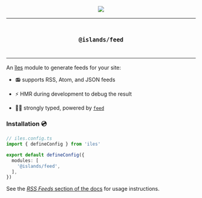 <p align="center">
  <a href="https://nuraui.com">
    <img src="https://github.com/nuraui/nurajs/blob/main/docs/images/banner.png"/>
  </a>
</p>

<p align="center">
<table>
<tbody>
<td align="center">
<br/>
<p align="center">
  <h3><samp>@islands/feed</samp></h3>
  <img width="2000" height="0">
</p>
</td>
</tbody>
</table>
</p>

[îles]: https://github.com/nuraui/nurajs
[routing]: https://nuraui.com/guide/routing
[feed]: https://github.com/jpmonette/feed
[rss]: https://nuraui.com/guide/rss

An [îles] module to generate feeds for your site:

- 📻 supports RSS, Atom, and JSON feeds

- ⚡️ HMR during development to debug the result

- 💪🏼 strongly typed, powered by [`feed`][feed]

### Installation 💿

```ts
// iles.config.ts
import { defineConfig } from 'iles'

export default defineConfig({
  modules: [
    '@islands/feed',
  ],
})
```

See the [_RSS Feeds_ section of the docs][rss] for usage instructions.
